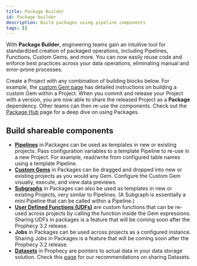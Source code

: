 ```yaml
---
title: Package Builder
id: Package-builder
description: Build packages using pipeline components
tags: []
---
```


With **Package Builder**, engineering teams gain an intuitive tool for standardized creation of packaged operations, including Pipelines, Functions, Custom Gems, and more. You can now easily reuse code and enforce best practices across your data operations, eliminating manual and error-prone processes.

Create a Project with any combination of building blocks below. For example, the [custom Gem page](/docs/package-hub/package-builder/gem-builder.md) has detailed instructions on building a custom Gem within a Project. When you commit and release your Project with a version, you are now able to share the released Project as a **Package** dependency. Other teams can then re-use the components. Check out the [Package Hub](/docs/package-hub/package-hub.md) page for a deep dive on using Packages.

## Build shareable components

- **[Pipelines](/docs/package-hub/package-builder/ShareablePipelines.md)** in Packages can be used as templates in new or existing projects. Pass configuration variables to a template Pipeline to re-use in a new Project. For example, read/write from configured table names using a template Pipeline.
- **[Custom Gems](/docs/package-hub/package-builder/gem-builder.md)** in Packages can be dragged and dropped into new or existing projects as you would any Gem. Configure the Custom Gem visually, execute, and view data previews.
- **[Subgraphs](/docs/package-hub/package-builder/ShareableSubgraphs.md)** in Packages can also be used as templates in new or existing Projects, very similar to Pipelines. (A Subgraph is essentially a mini Pipeline that can be called within a Pipeline.)
- **[User Defined Functions (UDFs)](/docs/package-hub/package-builder/ShareableUDFs.md)** are custom functions that can be re-used across projects by calling the function inside the Gem expressions. Sharing UDFs in packages is a feature that will be coming soon after the Prophecy 3.2 release.
- **Jobs** in Packages can be used across projects as a configured instance. Sharing Jobs in Packages is a feature that will be coming soon after the Prophecy 3.2 release.
- **[Datasets](/docs/package-hub/package-builder/ShareableDatasets.md)** in Prophecy are pointers to actual data in your data storage solution. Check this [page](/docs/package-hub/package-builder/ShareableDatasets.md) for our recommendations on sharing Datasets.
